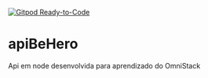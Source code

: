 [![Gitpod Ready-to-Code](https://img.shields.io/badge/Gitpod-Ready--to--Code-blue?logo=gitpod)](https://gitpod.io/#https://github.com/sousawalker/apiBeHero) 

# apiBeHero
Api em node desenvolvida para aprendizado do OmniStack
